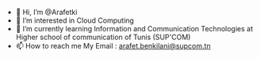 - 👋 Hi, I’m @Arafetki
- 👀 I’m interested in Cloud Computing
- 🌱 I’m currently learning Information and Communication Technologies at Higher school of communication of Tunis (SUP'COM)
- 📫 How to reach me My Email : arafet.benkilani@supcom.tn

<!---
Arafetki/Arafetki is a ✨ special ✨ repository because its `README.md` (this file) appears on your GitHub profile.
You can click the Preview link to take a look at your changes.
--->
